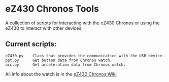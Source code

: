 # eZ430 Chronos Tools

A collection of scripts for interacting with the eZ430 Chronos or using the eZ430 to interact with other devices.

## Current scripts:
    eZ430.py    Class that provides the communication with the USB device.
    ppt.py      Get button data from Chronos watch.
    acc.py      Get acceleration data from Chronos watch.

All info about the watch is in the [eZ430 Chronos Wiki]

[eZ430 Chronos Wiki]: http://processors.wiki.ti.com/index.php/EZ430-Chronos
